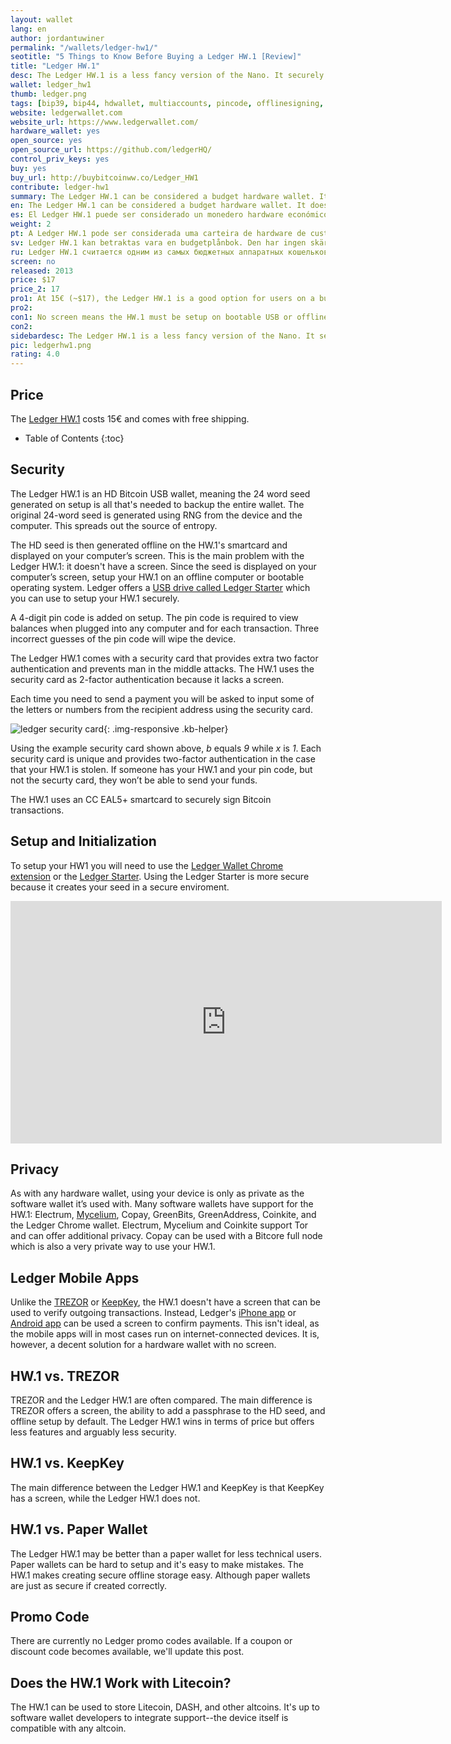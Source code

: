 ```yaml
---
layout: wallet
lang: en
author: jordantuwiner
permalink: "/wallets/ledger-hw1/"
seotitle: "5 Things to Know Before Buying a Ledger HW.1 [Review]"
title: "Ledger HW.1"
desc: The Ledger HW.1 is a less fancy version of the Nano. It securely stores Bitcoin private keys offline and signs transactions in its secure environment. 
wallet: ledger_hw1
thumb: ledger.png
tags: [bip39, bip44, hdwallet, multiaccounts, pincode, offlinesigning, coldstorage, hardware]
website: ledgerwallet.com
website_url: https://www.ledgerwallet.com/
hardware_wallet: yes
open_source: yes
open_source_url: https://github.com/ledgerHQ/
control_priv_keys: yes
buy: yes
buy_url: http://buybitcoinww.co/Ledger_HW1
contribute: ledger-hw1
summary: The Ledger HW.1 can be considered a budget hardware wallet. It doesn't have a screen, so it isn't quite as secure as the three options mentioned above. It will, however, give you more security than a hot wallet. 
en: The Ledger HW.1 can be considered a budget hardware wallet. It doesn't have a screen, so it isn't quite as secure as the three options mentioned above. It will, however, give you more security than a hot wallet. 
es: El Ledger HW.1 puede ser considerado un monedero hardware económico. No tiene pantalla, así que no es tan seguro como las tres opciones mencionadas anteriormente. Sin embargo, te dará más seguridad que un monedero dinámico.
weight: 2
pt: A Ledger HW.1 pode ser considerada uma carteira de hardware de custo-benefício. Ela não possui uma tela, por isso não é tão segura quanto as três opções citadas acima. No entanto, fornece mais segurança do que uma carteira quente.
sv: Ledger HW.1 kan betraktas vara en budgetplånbok. Den har ingen skärm så den är inte lika säker som de tre andra alternativen ovan. Den kommer dock att ge dig högre säkerhet än en mjukvaruplånbok.
ru: Ledger HW.1 считается одним из самых бюджетных аппаратных кошельков. У него нет экрана, и поэтому его нельзя считать настолько безопасным, как три предыдущих кошелька. Хотя при этом он все равно будет защищен лучше онлайн-кошельков.
screen: no
released: 2013
price: $17
price_2: 17
pro1: At 15€ (~$17), the Ledger HW.1 is a good option for users on a budger
pro2: 
con1: No screen means the HW.1 must be setup on bootable USB or offline computer in order to setup securely
con2:  
sidebardesc: The Ledger HW.1 is a less fancy version of the Nano. It securely stores Bitcoin private keys offline and signs transactions in its secure environment.
pic: ledgerhw1.png
rating: 4.0
---
```

## Price
The <a rel="nofollow" href="http://buybitcoinww.co/Ledger_HW1">Ledger HW.1</a> costs 15€ and comes with free shipping. 

* Table of Contents
{:toc}

## Security
The Ledger HW.1 is an HD Bitcoin USB wallet, meaning the 24 word seed generated on setup is all that's needed to backup the entire wallet. The original 24-word seed is generated using RNG from the device and the computer. This spreads out the source of entropy. 

The HD seed is then generated offline on the HW.1's smartcard and displayed on your computer’s screen. This is the main problem with the Ledger HW.1: it doesn't have a screen. Since the seed is displayed on your computer’s screen, setup your HW.1 on an offline computer or bootable operating system. Ledger offers a <a rel="nofollow" href="http://buybitcoinww.co/ledgerstarter">USB drive called Ledger Starter</a> which you can use to setup your HW.1 securely. 

A 4-digit pin code is added on setup. The pin code is required to view balances when plugged into any computer and for each transaction. Three incorrect guesses of the pin code will wipe the device.

The Ledger HW.1 comes with a security card that provides extra two factor authentication and prevents man in the middle attacks. The HW.1 uses the security card as 2-factor authentication because it lacks a screen. 

Each time you need to send a payment you will be asked to input some of the letters or numbers from the recipient address using the security card. 

![ledger security card][sc]{: .img-responsive .kb-helper}

Using the example security card shown above,  *b* equals *9* while *x* is *1*. Each security card is unique and provides two-factor authentication in the case that your HW.1 is stolen. If someone has your HW.1 and your pin code, but not the securty card, they won’t be able to send your funds.

The HW.1 uses an CC EAL5+ smartcard to securely sign Bitcoin transactions.

## Setup and Initialization

To setup your HW1 you will need to use the [Ledger Wallet Chrome extension](https://chrome.google.com/webstore/detail/ledger-wallet/kkdpmhnladdopljabkgpacgpliggeeaf) or the <a rel="nofollow" href="http://buybitcoinww.co/ledgerstarter">Ledger Starter</a>. Using the Ledger Starter is more secure because it creates your seed in a secure enviroment. 

<iframe width="690" height="388" src="https://www.youtube.com/embed/6_Zdw1f1Los?rel=0&amp;showinfo=0" frameborder="0" allowfullscreen></iframe>

## Privacy

As with any hardware wallet, using your device is only as private as the software wallet it’s used with. Many software wallets have support for the HW.1: Electrum, [Mycelium](/wallets/mycelium/), Copay, GreenBits, GreenAddress, Coinkite, and the Ledger Chrome wallet. Electrum, Mycelium and Coinkite support Tor and can offer additional privacy. Copay can be used with a Bitcore full node which is also a very private way to use your HW.1. 

## Ledger Mobile Apps

Unlike the [TREZOR](/wallets/trezor/) or [KeepKey](/wallets/keepkey/), the HW.1 doesn't have a screen that can be used to verify outgoing transactions. Instead, Ledger's [iPhone app](https://itunes.apple.com/WebObjects/MZStore.woa/wa/viewSoftware?id=960196441&mt=8) or [Android app](https://play.google.com/store/apps/details?id=co.ledger.wallet) can be used a screen to confirm payments. This isn't ideal, as the mobile apps will in most cases run on internet-connected devices. It is, however, a decent solution for a hardware wallet with no screen. 

## HW.1 vs. TREZOR 

TREZOR and the Ledger HW.1 are often compared. The main difference is TREZOR offers a screen, the ability to add a passphrase to the HD seed, and offline setup by default. The Ledger HW.1 wins in terms of price but offers less features and arguably less security. 

## HW.1 vs. KeepKey

The main difference between the Ledger HW.1 and KeepKey is that KeepKey has a screen, while the Ledger HW.1 does not.

## HW.1 vs. Paper Wallet

The Ledger HW.1 may be better than a paper wallet for less technical users. Paper wallets can be hard to setup and it's easy to make mistakes. The HW.1 makes creating secure offline storage easy. Although paper wallets are just as secure if created correctly. 

## Promo Code

There are currently no Ledger promo codes available. If a coupon or discount code becomes available, we'll update this post. 

## Does the HW.1 Work with Litecoin?

The HW.1 can be used to store Litecoin, DASH, and other altcoins. It's up to software wallet developers to integrate support--the device itself is compatible with any altcoin. 

[sc]: /img/wallets/ledgercard.png
